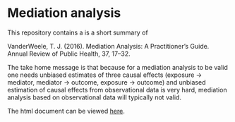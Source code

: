 # Mediation analysis

This repository contains a is a short summary of 

VanderWeele, T. J. (2016). Mediation Analysis: A Practitioner’s Guide. Annual Review of Public Health, 37, 17–32.

The take home message is that because for a mediation analysis to be valid one needs unbiased estimates of three causal effects (exposure -> mediator, mediator -> outcome, exposure -> outcome) and unbiased estimation of causal effects from observational data is very hard,
mediation analysis based on observational data will typically not valid.

The html document can be viewed [here](https://htmlpreview.github.io/?https://raw.githubusercontent.com/gbiele/mediation/master/mediatian.html).
